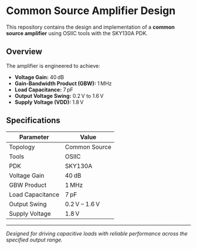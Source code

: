 # Common Source Amplifier Design

This repository contains the design and implementation of a **common source amplifier** using OSIIC tools with the SKY130A PDK.

## Overview

The amplifier is engineered to achieve:

- **Voltage Gain:** 40 dB
- **Gain-Bandwidth Product (GBW):** 1 MHz
- **Load Capacitance:** 7 pF
- **Output Voltage Swing:** 0.2 V to 1.6 V
- **Supply Voltage (VDD):** 1.8 V

## Specifications

| Parameter         | Value           |
|-------------------|----------------|
| Topology          | Common Source  |
| Tools             | OSIIC          |
| PDK               | SKY130A        |
| Voltage Gain      | 40 dB          |
| GBW Product       | 1 MHz          |
| Load Capacitance  | 7 pF           |
| Output Swing      | 0.2 V – 1.6 V  |
| Supply Voltage    | 1.8 V          |

---

*Designed for driving capacitive loads with reliable performance across the specified output range.*